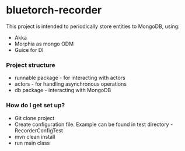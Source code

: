 # bluetorch-recorder #

This project is intended to periodically store entities to MongoDB, using:

 - Akka
 - Morphia as mongo ODM
 - Guice for DI

### Project structure ###

* runnable package - for interacting with actors
* actors - for handling asynchronous operations
* db package - interacting with MongoDB


### How do I get set up? ###

* Git clone project
* Create configuration file. Example can be found in test directory - RecorderConfigTest
* mvn clean install
* run main class
